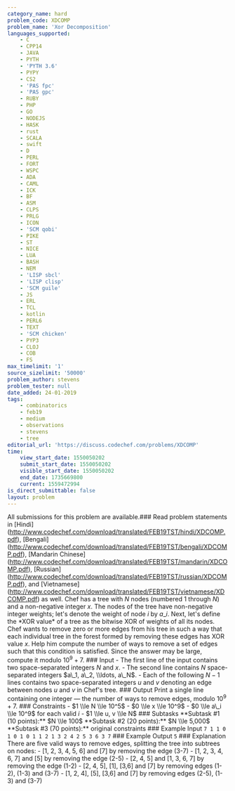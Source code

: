 ```yaml
---
category_name: hard
problem_code: XDCOMP
problem_name: 'Xor Decomposition'
languages_supported:
    - C
    - CPP14
    - JAVA
    - PYTH
    - 'PYTH 3.6'
    - PYPY
    - CS2
    - 'PAS fpc'
    - 'PAS gpc'
    - RUBY
    - PHP
    - GO
    - NODEJS
    - HASK
    - rust
    - SCALA
    - swift
    - D
    - PERL
    - FORT
    - WSPC
    - ADA
    - CAML
    - ICK
    - BF
    - ASM
    - CLPS
    - PRLG
    - ICON
    - 'SCM qobi'
    - PIKE
    - ST
    - NICE
    - LUA
    - BASH
    - NEM
    - 'LISP sbcl'
    - 'LISP clisp'
    - 'SCM guile'
    - JS
    - ERL
    - TCL
    - kotlin
    - PERL6
    - TEXT
    - 'SCM chicken'
    - PYP3
    - CLOJ
    - COB
    - FS
max_timelimit: '1'
source_sizelimit: '50000'
problem_author: stevens
problem_tester: null
date_added: 24-01-2019
tags:
    - combinatorics
    - feb19
    - medium
    - observations
    - stevens
    - tree
editorial_url: 'https://discuss.codechef.com/problems/XDCOMP'
time:
    view_start_date: 1550050202
    submit_start_date: 1550050202
    visible_start_date: 1550050202
    end_date: 1735669800
    current: 1559472994
is_direct_submittable: false
layout: problem
---
```

All submissions for this problem are available.\### Read problem statements in \[Hindi\](http://www.codechef.com/download/translated/FEB19TST/hindi/XDCOMP.pdf), \[Bengali\](http://www.codechef.com/download/translated/FEB19TST/bengali/XDCOMP.pdf), \[Mandarin Chinese\](http://www.codechef.com/download/translated/FEB19TST/mandarin/XDCOMP.pdf), \[Russian\](http://www.codechef.com/download/translated/FEB19TST/russian/XDCOMP.pdf), and \[Vietnamese\](http://www.codechef.com/download/translated/FEB19TST/vietnamese/XDCOMP.pdf) as well. Chef has a tree with $N$ nodes (numbered $1$ through $N$) and a non-negative integer $x$. The nodes of the tree have non-negative integer weights; let's denote the weight of node $i$ by $a\_i$. Next, let's define the \*XOR value\* of a tree as the bitwise XOR of weights of all its nodes. Chef wants to remove zero or more edges from his tree in such a way that each individual tree in the forest formed by removing these edges has XOR value $x$. Help him compute the number of ways to remove a set of edges such that this condition is satisfied. Since the answer may be large, compute it modulo $10^9+7$. ### Input - The first line of the input contains two space-separated integers $N$ and $x$. - The second line contains $N$ space-separated integers $a\_1, a\_2, \\ldots, a\_N$. - Each of the following $N-1$ lines contains two space-separated integers $u$ and $v$ denoting an edge between nodes $u$ and $v$ in Chef's tree. ### Output Print a single line containing one integer ― the number of ways to remove edges, modulo $10^9+7$. ### Constraints - $1 \\le N \\le 10^5$ - $0 \\le x \\le 10^9$ - $0 \\le a\_i \\le 10^9$ for each valid $i$ - $1 \\le u, v \\le N$ ### Subtasks \*\*Subtask #1 (10 points):\*\* $N \\le 100$ \*\*Subtask #2 (20 points):\*\* $N \\le 5,000$ \*\*Subtask #3 (70 points):\*\* original constraints ### Example Input ``` 7 1 1 0 1 0 1 0 1 1 2 1 3 2 4 2 5 3 6 3 7 ``` ### Example Output ``` 5 ``` ### Explanation There are five valid ways to remove edges, splitting the tree into subtrees on nodes: - \[1, 2, 3, 4, 5, 6\] and \[7\] by removing the edge (3-7) - \[1, 2, 3, 4, 6, 7\] and \[5\] by removing the edge (2-5) - \[2, 4, 5\] and \[1, 3, 6, 7\] by removing the edge (1-2) - \[2, 4, 5\], \[1\], \[3,6\] and \[7\] by removing edges (1-2), (1-3) and (3-7) - \[1, 2, 4\], \[5\], \[3,6\] and \[7\] by removing edges (2-5), (1-3) and (3-7)
